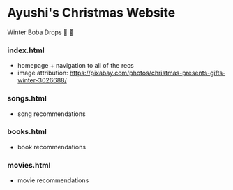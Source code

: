 # Ayushi's Christmas Website
Winter Boba Drops 🎅 🧋
### index.html
- homepage + navigation to all of the recs
- image attribution: https://pixabay.com/photos/christmas-presents-gifts-winter-3026688/

### songs.html
- song recommendations

### books.html
- book recommendations

### movies.html
- movie recommendations
